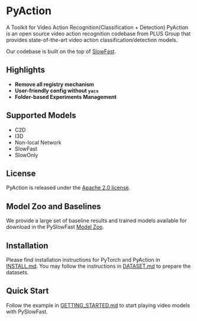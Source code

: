 # PyAction
A Toolkit for Video Action Recognition(Classification + Detection)
PyAction  is an open source video action recognition codebase from PLUS Group that provides state-of-the-art video action classification/detection models.

Our codebase is built on the top of [SlowFast](https://github.com/facebookresearch/SlowFast).

<!-- PySlowFast is an open source video understanding codebase from FAIR that provides state-of-the-art video classification models, including papers "[SlowFast Networks for Video Recognition](https://arxiv.org/abs/1812.03982)", and "[Non-local Neural Networks](https://arxiv.org/abs/1711.07971)". 

<div align="center">
  <img src="demo/ava_demo.gif" width="600px"/>
</div> -->
## Highlights
- **Remove all registry mechanism**
- **User-friendly config without `yacs`**
- **Folder-based Experiments Management**

## Supported Models

- C2D
- I3D
- Non-local Network
- SlowFast 
- SlowOnly


## License

PyAction is released under the [Apache 2.0 license](LICENSE). 

## Model Zoo and Baselines

We provide a large set of baseline results and trained models available for download in the PySlowFast [Model Zoo](MODEL_ZOO.md).

## Installation

Please find installation instructions for PyTorch and PyAction in [INSTALL.md](INSTALL.md). You may follow the instructions in [DATASET.md](pyaction/datasets/DATASET.md) to prepare the datasets.

## Quick Start

Follow the example in [GETTING_STARTED.md](GETTING_STARTED.md) to start playing video models with PySlowFast.
